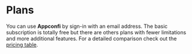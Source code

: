 
# Plans

You can use **Appconfi** by sign-in with an email address. The basic subscription is totally free but there are others plans with fewer limitations and more additional features. For a detailed comparison check out the [pricing table](https://appconfi.com/#prices).